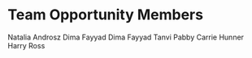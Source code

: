 # Team Opportunity Members
Natalia Androsz
Dima Fayyad
Dima Fayyad
Tanvi Pabby
Carrie Hunner
Harry Ross